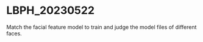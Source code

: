 # LBPH_20230522
Match the facial feature model to train and judge the model files of different faces.
